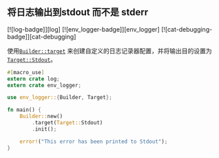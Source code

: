 ## 将日志输出到stdout 而不是 stderr

[![log-badge]][log] [![env_logger-badge]][env_logger] [![cat-debugging-badge]][cat-debugging]

使用[`Builder::target`] 来创建自定义的日志记录器配置，并将输出目的设置为[`Target::Stdout`]。

```rust
#[macro_use]
extern crate log;
extern crate env_logger;

use env_logger::{Builder, Target};

fn main() {
    Builder::new()
        .target(Target::Stdout)
        .init();

    error!("This error has been printed to Stdout");
}
```

[`Builder::target`]: https://docs.rs/env_logger/*/env_logger/struct.Builder.html#method.target
[`Target::Stdout`]: https://docs.rs/env_logger/*/env_logger/fmt/enum.Target.html
